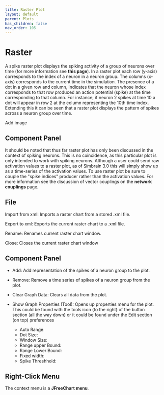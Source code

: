 ```yaml
---
title: Raster Plot
layout: default
parent: Plots
has_children: false
nav_order: 105
---
```


# Raster

A spike raster plot displays the spiking activity of a group of neurons over time (for more information see **this page**). In a raster plot each row (y-axis) corresponds to the index of a neuron in a neuron group. The columns (x-axis) corresponds to the current time in the simulation. The presence of a dot in a given row and column, indicates that the neuron whose index corresponds to that row produced an action potential (spike) at the time corresponding to that column. For instance, if neuron 2 spikes at time 10 a dot will appear in row 2 at the column representing the 10th time index. Extending this it can be seen that a raster plot displays the pattern of spikes across a neuron group over time.

<!-- TODO --> Add image

## Component Panel

It should be noted that thus far raster plot has only been discussed in the context of spiking neurons. This is no coincidence, as this particular plot is only intended to work with spiking neurons. Although a user could send raw activation values to a raster plot, as of Simbrain 3.0 this will simply show up as a time-series of the activation values. To use raster plot be sure to couple the "spike indices" producer rather than the activation values. For more information see the discussion of vector couplings on the **network couplings** page.

## File

Import from xml: Imports a raster chart from a stored .xml file.

Export to xml: Exports the current raster chart to a .xml file.

Rename: Renames current raster chart window.

Close: Closes the current raster chart window

## Component Panel

- Add: Add representation of the spikes of a neuron group to the plot.

- Remove: Remove a time series of spikes of a neuron group from the plot.

- Clear Graph Data: Clears all data from the plot.

- Show Graph Properties (Tool): Opens up properties menu for the plot. This could be found with the tools icon (to the right) of the button section (all the way down) or it could be found under the Edit section (on top) preferences
    * Auto Range:
    * Dot Size:
    * Window Size:
    * Range upper Bound:
    * Range Lower Bound:
    * Fixed width:
    * Spike Threshhold:


## Right-Click Menu

The context menu is a **JFreeChart menu**.

